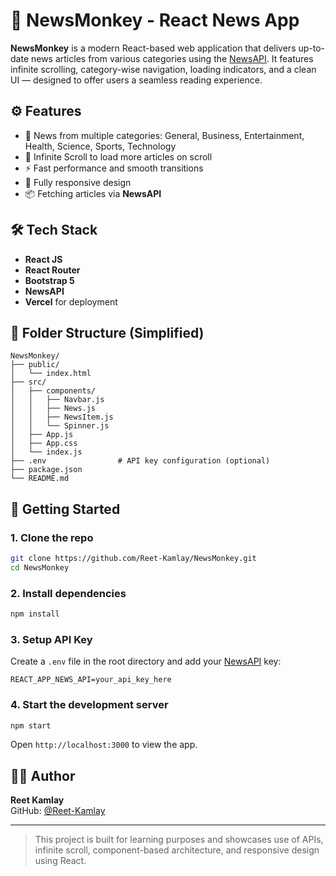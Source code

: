# 📰 NewsMonkey - React News App

**NewsMonkey** is a modern React-based web application that delivers up-to-date news articles from various categories using the [NewsAPI](https://newsapi.org). It features infinite scrolling, category-wise navigation, loading indicators, and a clean UI — designed to offer users a seamless reading experience.


## ⚙️ Features

- 🧠 News from multiple categories: General, Business, Entertainment, Health, Science, Sports, Technology
- 🔄 Infinite Scroll to load more articles on scroll
- ⚡ Fast performance and smooth transitions
- 📱 Fully responsive design
- 📦 Fetching articles via **NewsAPI**

## 🛠️ Tech Stack

- **React JS**
- **React Router**
- **Bootstrap 5**
- **NewsAPI**
- **Vercel** for deployment

## 📁 Folder Structure (Simplified)

```
NewsMonkey/
├── public/
│   └── index.html
├── src/
│   ├── components/
│   │   ├── Navbar.js
│   │   ├── News.js
│   │   ├── NewsItem.js
│   │   └── Spinner.js
│   ├── App.js
│   ├── App.css
│   └── index.js
├── .env                # API key configuration (optional)
├── package.json
└── README.md
```

## 🚀 Getting Started

### 1. Clone the repo

```bash
git clone https://github.com/Reet-Kamlay/NewsMonkey.git
cd NewsMonkey
```

### 2. Install dependencies

```bash
npm install
```

### 3. Setup API Key

Create a `.env` file in the root directory and add your [NewsAPI](https://newsapi.org) key:

```
REACT_APP_NEWS_API=your_api_key_here
```

### 4. Start the development server

```bash
npm start
```

Open `http://localhost:3000` to view the app.

## 🧑‍💻 Author

**Reet Kamlay**  
GitHub: [@Reet-Kamlay](https://github.com/Reet-Kamlay)

---

> This project is built for learning purposes and showcases use of APIs, infinite scroll, component-based architecture, and responsive design using React.
